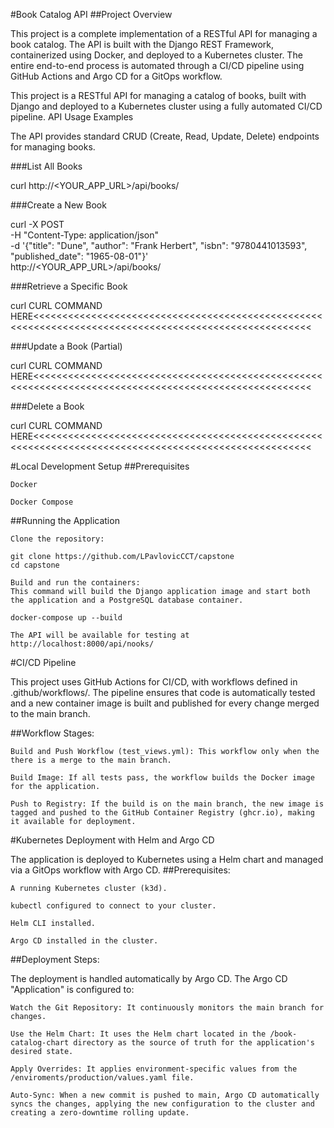 #Book Catalog API
##Project Overview

This project is a complete implementation of a RESTful API for managing a book catalog. 
The API is built with the Django REST Framework, containerized using Docker, and deployed to a Kubernetes cluster. 
The entire end-to-end process is automated through a CI/CD pipeline using GitHub Actions and Argo CD for a GitOps workflow.

This project is a RESTful API for managing a catalog of books, built with Django and deployed to a Kubernetes cluster using a fully automated CI/CD pipeline.
API Usage Examples

The API provides standard CRUD (Create, Read, Update, Delete) endpoints for managing books.

###List All Books

curl http://<YOUR_APP_URL>/api/books/

###Create a New Book

curl -X POST \
-H "Content-Type: application/json" \
-d '{"title": "Dune", "author": "Frank Herbert", "isbn": "9780441013593", "published_date": "1965-08-01"}' \
http://<YOUR_APP_URL>/api/books/

###Retrieve a Specific Book

curl CURL COMMAND HERE<<<<<<<<<<<<<<<<<<<<<<<<<<<<<<<<<<<<<<<<<<<<<<<<<<<<<<<<<<<<<<<<<<<<<<<<<<<<<<<<<<<<<<<<<<<<<<<<<<<<<<

###Update a Book (Partial)

curl CURL COMMAND HERE<<<<<<<<<<<<<<<<<<<<<<<<<<<<<<<<<<<<<<<<<<<<<<<<<<<<<<<<<<<<<<<<<<<<<<<<<<<<<<<<<<<<<<<<<<<<<<<<<<<<<<

###Delete a Book

curl CURL COMMAND HERE<<<<<<<<<<<<<<<<<<<<<<<<<<<<<<<<<<<<<<<<<<<<<<<<<<<<<<<<<<<<<<<<<<<<<<<<<<<<<<<<<<<<<<<<<<<<<<<<<<<<<<

#Local Development Setup
##Prerequisites

    Docker

    Docker Compose

##Running the Application

    Clone the repository:

    git clone https://github.com/LPavlovicCCT/capstone
    cd capstone

    Build and run the containers:
    This command will build the Django application image and start both the application and a PostgreSQL database container.

    docker-compose up --build

    The API will be available for testing at http://localhost:8000/api/nooks/

#CI/CD Pipeline

This project uses GitHub Actions for CI/CD, with workflows defined in .github/workflows/. The pipeline ensures that code is automatically tested and a new container image is built and published for every change merged to the main branch.

##Workflow Stages:

    Build and Push Workflow (test_views.yml): This workflow only when the there is a merge to the main branch.

    Build Image: If all tests pass, the workflow builds the Docker image for the application.

    Push to Registry: If the build is on the main branch, the new image is tagged and pushed to the GitHub Container Registry (ghcr.io), making it available for deployment.


#Kubernetes Deployment with Helm and Argo CD

The application is deployed to Kubernetes using a Helm chart and managed via a GitOps workflow with Argo CD.
##Prerequisites:

    A running Kubernetes cluster (k3d).

    kubectl configured to connect to your cluster.

    Helm CLI installed.

    Argo CD installed in the cluster.

##Deployment Steps:

The deployment is handled automatically by Argo CD. The Argo CD "Application" is configured to:

    Watch the Git Repository: It continuously monitors the main branch for changes.

    Use the Helm Chart: It uses the Helm chart located in the /book-catalog-chart directory as the source of truth for the application's desired state.

    Apply Overrides: It applies environment-specific values from the /enviroments/production/values.yaml file.

    Auto-Sync: When a new commit is pushed to main, Argo CD automatically syncs the changes, applying the new configuration to the cluster and creating a zero-downtime rolling update.
